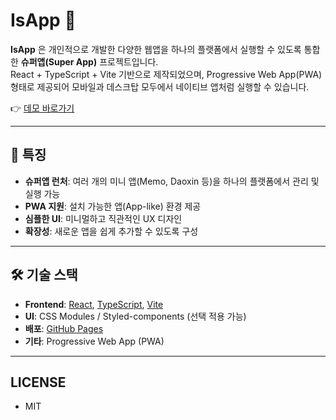 # IsApp 🚀

**IsApp** 은 개인적으로 개발한 다양한 웹앱을 하나의 플랫폼에서 실행할 수 있도록 통합한 **슈퍼앱(Super App)** 프로젝트입니다.  
React + TypeScript + Vite 기반으로 제작되었으며, Progressive Web App(PWA) 형태로 제공되어 모바일과 데스크탑 모두에서 네이티브 앱처럼 실행할 수 있습니다.

👉 [데모 바로가기](https://yoonjonglyu.github.io/iapp/)

---

## 📌 특징

- **슈퍼앱 런처**: 여러 개의 미니 앱(Memo, Daoxin 등)을 하나의 플랫폼에서 관리 및 실행 가능
- **PWA 지원**: 설치 가능한 앱(App-like) 환경 제공
- **심플한 UI**: 미니멀하고 직관적인 UX 디자인
- **확장성**: 새로운 앱을 쉽게 추가할 수 있도록 구성

---

## 🛠 기술 스택

- **Frontend**: [React](https://react.dev/), [TypeScript](https://www.typescriptlang.org/), [Vite](https://vitejs.dev/)
- **UI**: CSS Modules / Styled-components (선택 적용 가능)
- **배포**: [GitHub Pages](https://pages.github.com/)
- **기타**: Progressive Web App (PWA)

---

## LICENSE
- MIT